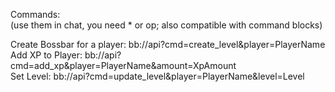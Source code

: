 Commands: <br>
(use them in chat, you need * or op; also compatible with command blocks)

Create Bossbar for a player: bb://api?cmd=create_level&player=PlayerName <br>
Add XP to Player: bb://api?cmd=add_xp&player=PlayerName&amount=XpAmount <br>
Set Level: bb://api?cmd=update_level&player=PlayerName&level=Level
